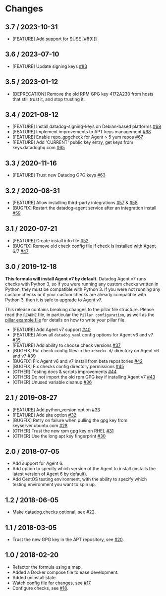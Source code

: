 # Changes

## 3.7 / 2023-10-31

* [FEATURE] Add support for SUSE [#89][]

## 3.6 / 2023-07-10

* [FEATURE] Update signing keys [#83][]

## 3.5 / 2023-01-12

* [DEPRECATION] Remove the old RPM GPG key 4172A230 from hosts that still trust it, and stop trusting it.

## 3.4 / 2021-08-12

* [FEATURE] Install datadog-signing-keys on Debian-based platforms [#69][]
* [FEATURE] Implement improvements to APT keys management [#68][]
* [FEATURE] Enable repo_gpgcheck for Agent > 5 yum repos [#67][]
* [FEATURE] Add 'CURRENT' public key entry, get keys from keys.datadoghq.com [#65][]

## 3.3 / 2020-11-16

* [FEATURE] Trust new Datadog GPG keys [#63][]

## 3.2 / 2020-08-31

* [FEATURE] Allow installing third-party integrations [#57][] & [#58][]
* [BUGFIX] Restart the datadog-agent service after an integration install [#59][]

## 3.1 / 2020-07-21

* [FEATURE] Create install info file [#52][]
* [BUGFIX] Remove old check config file if check is installed with Agent 6/7 [#47][]

## 3.0 / 2019-12-18

**This formula will install Agent v7 by default.** Datadog Agent v7 runs checks with Python 3, so if you were running any custom checks written in Python, they must be compatible with Python 3. If you were not running any custom checks or if your custom checks are already compatible with Python 3, then it is safe to upgrade to Agent v7.

This release contains breaking changes to the pillar file structure. Please read the `README` file, in particular the `Pillar configuration`, as well as the [pillar example file](pillar.example) for details on how to write your pillar file.

* [FEATURE] Add Agent v7 support [#40][]
* [FEATURE] Allow all `datadog.yaml` config options for Agent v6 and v7 [#35][]
* [FEATURE] Add ability to choose check versions [#37][]
* [BUGFIX] Put check config files in the `<check>.d/` directory on Agent v6 and v7 [#39][]
* [BUGFIX] Fix Agent v6 and v7 install from beta repositories [#42][]
* [BUGFIX] Fix checks config directory permissions [#45][]
* [OTHER] Testing docs & scripts improvements [#44][]
* [OTHER] Do not import the old rpm GPG key if installing Agent v7 [#43][]
* [OTHER] Unused variable cleanup [#36][]

## 2.1 / 2019-08-27

* [FEATURE] Add python_version option [#33][]
* [FEATURE] Add site option [#32][]
* [BUGFIX] Retry on failure when pulling the gpg key from keyserver.ubuntu.com [#28][]
* [OTHER] Trust the new rpm gpg key on RHEL [#31][]
* [OTHER] Use the long apt key fingerprint [#30][]

## 2.0 / 2018-07-05

* Add support for Agent 6.
* Add option to specify which version of the Agent to install (installs the latest version of Agent 6 by default).
* Add CentOS testing environment, with the ability to specify which testing environment you want to spin up.

## 1.2 / 2018-06-05

* Make datadog.checks optional, see [#22][].

## 1.1 / 2018-03-05

* Trust the new GPG key in the APT repository, see [#20][].

## 1.0 / 2018-02-20

* Refactor the formula using a map.
* Added a Docker compose file to ease development.
* Added uninstall state.
* Watch config file for changes, see [#17][].
* Configure checks, see [#18][].

<!--- The following link definition list is generated by PimpMyChangelog --->
[#17]: https://github.com/DataDog/datadog-formula/issues/17
[#18]: https://github.com/DataDog/datadog-formula/issues/18
[#20]: https://github.com/DataDog/datadog-formula/issues/20
[#22]: https://github.com/DataDog/datadog-formula/issues/22
[#28]: https://github.com/DataDog/datadog-formula/issues/28
[#30]: https://github.com/DataDog/datadog-formula/issues/30
[#31]: https://github.com/DataDog/datadog-formula/issues/31
[#32]: https://github.com/DataDog/datadog-formula/issues/32
[#33]: https://github.com/DataDog/datadog-formula/issues/33
[#35]: https://github.com/DataDog/datadog-formula/issues/35
[#36]: https://github.com/DataDog/datadog-formula/issues/36
[#37]: https://github.com/DataDog/datadog-formula/issues/37
[#39]: https://github.com/DataDog/datadog-formula/issues/39
[#40]: https://github.com/DataDog/datadog-formula/issues/40
[#42]: https://github.com/DataDog/datadog-formula/issues/42
[#43]: https://github.com/DataDog/datadog-formula/issues/43
[#44]: https://github.com/DataDog/datadog-formula/issues/44
[#45]: https://github.com/DataDog/datadog-formula/issues/45
[#47]: https://github.com/DataDog/datadog-formula/issues/47
[#52]: https://github.com/DataDog/datadog-formula/issues/52
[#57]: https://github.com/DataDog/datadog-formula/issues/57
[#58]: https://github.com/DataDog/datadog-formula/issues/58
[#59]: https://github.com/DataDog/datadog-formula/issues/59
[#63]: https://github.com/DataDog/datadog-formula/issues/63
[#65]: https://github.com/DataDog/datadog-formula/issues/65
[#67]: https://github.com/DataDog/datadog-formula/issues/67
[#68]: https://github.com/DataDog/datadog-formula/issues/68
[#69]: https://github.com/DataDog/datadog-formula/issues/69
[#83]: https://github.com/DataDog/datadog-formula/issues/83
